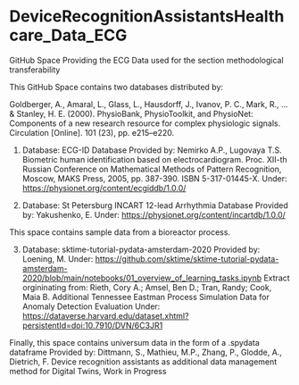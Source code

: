 # DeviceRecognitionAssistantsHealthcare_Data_ECG
GitHub Space Providing the ECG Data used for the section methodological transferability

This GitHub Space contains two databases distributed by: 

Goldberger, A., Amaral, L., Glass, L., Hausdorff, J., Ivanov, P. C., Mark, R., ... & Stanley, H. E. (2000). PhysioBank, PhysioToolkit, and PhysioNet: Components of a new research resource for complex physiologic signals. Circulation [Online]. 101 (23), pp. e215–e220.


1. Database: ECG-ID Database
Provided by: Nemirko A.P., Lugovaya T.S. Biometric human identification based on electrocardiogram. Proc. XII-th Russian Conference on Mathematical Methods of Pattern Recognition, Moscow, MAKS Press, 2005, pp. 387-390. ISBN 5-317-01445-X.
Under: https://physionet.org/content/ecgiddb/1.0.0/

2. Database: St Petersburg INCART 12-lead Arrhythmia Database
Provided by: Yakushenko, E.
Under: https://physionet.org/content/incartdb/1.0.0/  

This space contains sample data from a bioreactor process.

3. Database: sktime-tutorial-pydata-amsterdam-2020
Provided by: Loening, M.
Under: https://github.com/sktime/sktime-tutorial-pydata-amsterdam-2020/blob/main/notebooks/01_overview_of_learning_tasks.ipynb
Extract orgininating from: Rieth, Cory A.; Amsel, Ben D.; Tran, Randy; Cook, Maia B. Additional Tennessee Eastman Process Simulation Data for Anomaly Detection Evaluation
Under: https://dataverse.harvard.edu/dataset.xhtml?persistentId=doi:10.7910/DVN/6C3JR1

Finally, this space contains universum data in the form of a .spydata dataframe
Provided by: Dittmann, S., Mathieu, M.P., Zhang, P., Glodde, A., Dietrich, F. Device recognition assistants as additional data management method for Digital Twins, Work in Progress


   
